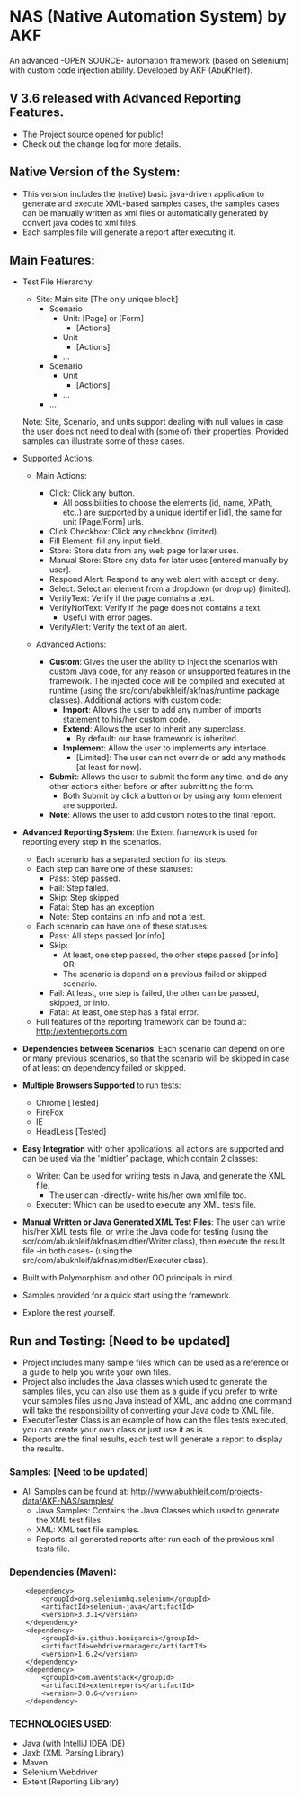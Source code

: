 # NAS (Native Automation System) by AKF
An advanced -OPEN SOURCE- automation framework (based on Selenium) with custom code injection ability. Developed by AKF (AbuKhleif). 
## V 3.6 released with Advanced Reporting Features.
* The Project source opened for public!
* Check out the change log for more details.

## Native Version of the System:
* This version includes the (native) basic java-driven application to generate and execute
XML-based samples cases, the samples cases can be manually written as xml files or
automatically generated by convert java codes to xml files.
* Each samples file will generate a report after executing it.

## Main Features:
* Test File Hierarchy:
    * Site: Main site [The only unique block]
        * Scenario
            * Unit: [Page] or [Form]
                * [Actions]
            * Unit
                * [Actions]
            * ...
        * Scenario
            * Unit
                * [Actions]
            * ...
        * ...
   
   Note: Site, Scenario, and units support dealing with null values in case the user does not need
      to deal with (some of) their properties. Provided samples can illustrate some of these cases.
      
* Supported Actions:
    * Main Actions:
        * Click: Click any button.
            * All possibilities to choose the elements (id, name, XPath, etc..) are supported by
             a unique identifier [id], the same for unit [Page/Form] urls. 
        * Click Checkbox: Click any checkbox (limited).
        * Fill Element: fill any input field.
        * Store: Store data from any web page for later uses.
        * Manual Store: Store any data for later uses [entered manually by user].
        * Respond Alert: Respond to any web alert with accept or deny.
        * Select: Select an element from a dropdown (or drop up) (limited).
        * VerifyText: Verify if the page contains a text.
        * VerifyNotText: Verify if the page does not contains a text.
            * Useful with error pages.
        * VerifyAlert: Verify the text of an alert.
        
    * Advanced Actions:
        * **Custom**: Gives the user the ability to inject the scenarios with custom Java code, for any reason
        or unsupported features in the framework. The injected code will be compiled and executed
        at runtime (using the src/com/abukhleif/akfnas/runtime package classes). Additional actions with custom code:
            * **Import**: Allows the user to add any number of imports statement to his/her custom code.
            * **Extend**: Allows the user to inherit any superclass.
                * By default: our base framework is inherited.
            * **Implement**: Allow the user to implements any interface.
                * [Limited]: The user can not override or add any methods [at least for now].
        * **Submit**: Allows the user to submit the form any time, and do any other actions either
        before or after submitting the form.
            * Both Submit by click a button or by using any form element are supported.
        * **Note**: Allows the user to add custom notes to the final report.
        
* **Advanced Reporting System**: the Extent framework is used for reporting every step in the scenarios.
    * Each scenario has a separated section for its steps.
    * Each step can have one of these statuses:
        * Pass: Step passed.
        * Fail: Step failed.
        * Skip: Step skipped.
        * Fatal: Step has an exception.
        * Note: Step contains an info and not a test.
    * Each scenario can have one of these statuses:
        * Pass: All steps passed [or info].
        * Skip:
            * At least, one step passed, the other steps passed [or info]. OR:
            * The scenario is depend on a previous failed or skipped scenario.
        * Fail: At least, one step is failed, the other can be passed, skipped, or info.
        * Fatal: At least, one step has a fatal error.
    * Full features of the reporting framework can be found at: http://extentreports.com
        
* **Dependencies between Scenarios**: Each scenario can depend on one or many previous scenarios, so 
 that the scenario will be skipped in case of at least on dependency failed or skipped.
 
* **Multiple Browsers Supported** to run tests:
     * Chrome [Tested]
     * FireFox
     * IE
     * HeadLess [Tested]
     
* **Easy Integration** with other applications: all actions are supported and can be used via the
'midtier' package, which contain 2 classes:
    * Writer: Can be used for writing tests in Java, and generate the XML file.
        * The user can -directly- write his/her own xml file too.
    * Executer: Which can be used to execute any XML tests file.
    
* **Manual Written or Java Generated XML Test Files**:  The user can write his/her XML tests file, 
or write the Java code for testing (using the scr/com/abukhleif/akfnas/midtier/Writer class), then execute the result file
-in both cases- (using the src/com/abukhleif/akfnas/midtier/Executer class).
        
* Built with Polymorphism and other OO principals in mind. 
* Samples provided for a quick start using the framework.
* Explore the rest yourself.

## Run and Testing: [Need to be updated]
* Project includes many sample files which can be used as a reference or a guide
to help you write your own files.
* Project also includes the Java classes which used to generate the samples files,
 you can also use them as a guide if you prefer to write your samples files using
 Java instead of XML, and adding one command will take the responsibility of
 converting your Java code to XML file.
* ExecuterTester Class is an example of how can the files tests
executed, you can create your own class or just use it as is.
* Reports are the final results, each test will generate a report to display
the results.

### Samples: [Need to be updated]
* All Samples can be found at: http://www.abukhleif.com/projects-data/AKF-NAS/samples/
    * Java Samples: Contains the Java Classes which used to generate the XML test files.
    * XML: XML test file samples.
    * Reports: all generated reports after run each of the previous xml tests file.

### Dependencies (Maven):
        <dependency>
            <groupId>org.seleniumhq.selenium</groupId>
            <artifactId>selenium-java</artifactId>
            <version>3.3.1</version>
        </dependency>
        <dependency>
            <groupId>io.github.bonigarcia</groupId>
            <artifactId>webdrivermanager</artifactId>
            <version>1.6.2</version>
        </dependency>
        <dependency>
            <groupId>com.aventstack</groupId>
            <artifactId>extentreports</artifactId>
            <version>3.0.6</version>
        </dependency>
        
### TECHNOLOGIES USED:
* Java (with IntelliJ IDEA IDE)
* Jaxb (XML Parsing Library)
* Maven
* Selenium Webdriver
* Extent (Reporting Library)